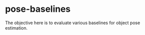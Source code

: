 # pose-baselines

The objective here is to evaluate various baselines for object pose estimation.


